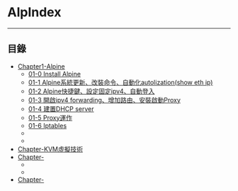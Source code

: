 # AlpIndex

* * *
## 目錄

-   [Chapter1-Alpine]()
    -   [01-0 Install Alpine](https://github.com/CDS-ZUKYUN/OS_Alpine/blob/main/Book/1-0%20Install%20Alpine.md)
    -   [01-1 Alpine系統更新、改裝命令、自動化autolization(show eth ip)](https://github.com/CDS-ZUKYUN/OS_Alpine/blob/main/Book/1-1-%E6%9B%B4%E6%96%B0%E3%80%81%E6%94%B9%E8%A3%9D%E5%91%BD%E4%BB%A4_%E9%96%8B%E6%A9%9F%E8%87%AA%E5%8B%95%E9%A1%AF%E7%A4%BAeth_ip.md)
    -   [01-2 Alpine快捷鍵、設定固定ipv4、自動登入](https://github.com/CDS-ZUKYUN/OS_Alpine/blob/main/Book/1-2-%E5%BF%AB%E6%8D%B7%E9%8D%B5%E3%80%81%E8%A8%AD%E5%AE%9A%E5%9B%BA%E5%AE%9Aipv4%E3%80%81%E8%87%AA%E5%8B%95%E7%99%BB%E5%85%A5.md)
    -   [01-3 開啟ipv4 forwarding、增加路由、安裝啟動Proxy](https://github.com/CDS-ZUKYUN/OS_Alpine/blob/main/Book/1-3%20%E9%96%8B%E5%95%9Fipv4%20forwarding%E3%80%81%E5%A2%9E%E5%8A%A0%E8%B7%AF%E7%94%B1%E3%80%81%E5%AE%89%E8%A3%9D%E5%95%9F%E5%8B%95Proxy.md)
    -   [01-4 建置DHCP server](https://github.com/CDS-ZUKYUN/OS_Alpine/blob/main/Book/1-4%20%E5%BB%BA%E7%BD%AEDHCP%20server.md)
    -   [01-5 Proxy運作](https://github.com/CDS-ZUKYUN/OS_Alpine/blob/main/Book/1-5%20Proxy%20Alpine.md)
    -   [01-6 Iptables](https://github.com/CDS-ZUKYUN/OS_Alpine/blob/main/Book/1-6%20Iptables%20Alpine.md)
    -   [](#uselogin)
    -   [](#uselogin)
-   [Chapter-KVM虛擬技術]()
-   [Chapter-]()
    -   [](#uselogin)
    -   [](#uselogin)
-   [Chapter-]()
